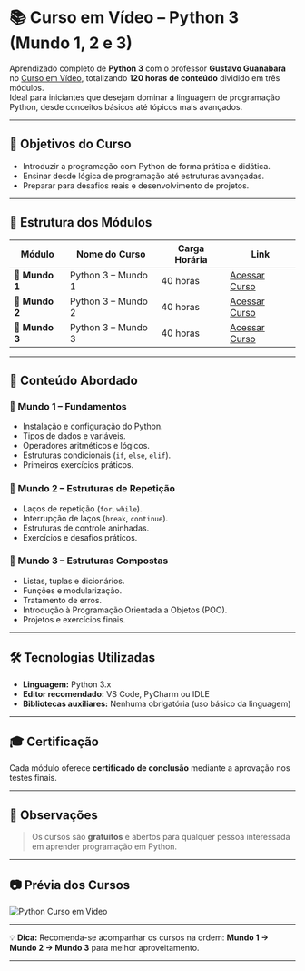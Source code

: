 # 📚 Curso em Vídeo – Python 3 (Mundo 1, 2 e 3)

Aprendizado completo de **Python 3** com o professor **Gustavo Guanabara** no [Curso em Vídeo](https://www.cursoemvideo.com/), totalizando **120 horas de conteúdo** dividido em três módulos.  
Ideal para iniciantes que desejam dominar a linguagem de programação Python, desde conceitos básicos até tópicos mais avançados.

---

## 🎯 Objetivos do Curso
- Introduzir a programação com Python de forma prática e didática.
- Ensinar desde lógica de programação até estruturas avançadas.
- Preparar para desafios reais e desenvolvimento de projetos.

---

## 📂 Estrutura dos Módulos

| Módulo | Nome do Curso | Carga Horária | Link |
|--------|--------------|--------------|------|
| 🐍 **Mundo 1** | Python 3 – Mundo 1 | 40 horas | [Acessar Curso](https://www.cursoemvideo.com/curso/python-3-mundo-1/) |
| 🔄 **Mundo 2** | Python 3 – Mundo 2 | 40 horas | [Acessar Curso](https://www.cursoemvideo.com/curso/python-3-mundo-2/) |
| 🚀 **Mundo 3** | Python 3 – Mundo 3 | 40 horas | [Acessar Curso](https://www.cursoemvideo.com/curso/python-3-mundo-3/) |

---

## 📌 Conteúdo Abordado

### 🐍 Mundo 1 – Fundamentos
- Instalação e configuração do Python.
- Tipos de dados e variáveis.
- Operadores aritméticos e lógicos.
- Estruturas condicionais (`if`, `else`, `elif`).
- Primeiros exercícios práticos.

### 🔄 Mundo 2 – Estruturas de Repetição
- Laços de repetição (`for`, `while`).
- Interrupção de laços (`break`, `continue`).
- Estruturas de controle aninhadas.
- Exercícios e desafios práticos.

### 🚀 Mundo 3 – Estruturas Compostas
- Listas, tuplas e dicionários.
- Funções e modularização.
- Tratamento de erros.
- Introdução à Programação Orientada a Objetos (POO).
- Projetos e exercícios finais.

---

## 🛠 Tecnologias Utilizadas
- **Linguagem:** Python 3.x  
- **Editor recomendado:** VS Code, PyCharm ou IDLE  
- **Bibliotecas auxiliares:** Nenhuma obrigatória (uso básico da linguagem)

---

## 🎓 Certificação
Cada módulo oferece **certificado de conclusão** mediante a aprovação nos testes finais.

---

## 📌 Observações
> Os cursos são **gratuitos** e abertos para qualquer pessoa interessada em aprender programação em Python.

---

## 📷 Prévia dos Cursos
![Python Curso em Vídeo](https://www.cursoemvideo.com/wp-content/uploads/2020/03/python-cursoemvideo.jpg)

---

💡 **Dica:** Recomenda-se acompanhar os cursos na ordem: **Mundo 1 → Mundo 2 → Mundo 3** para melhor aproveitamento.

---
